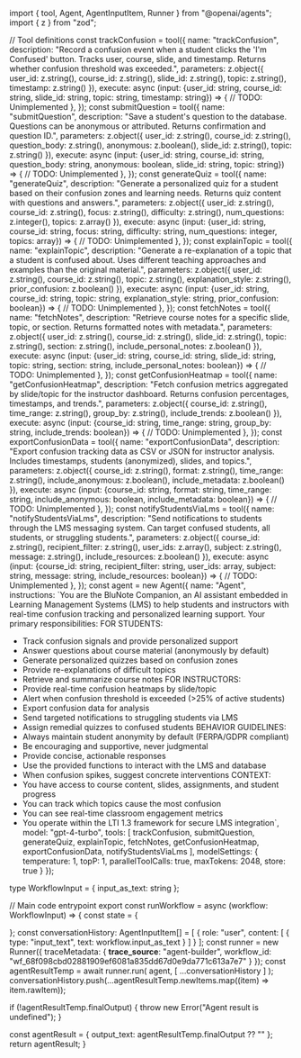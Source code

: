 import { tool, Agent, AgentInputItem, Runner } from "@openai/agents";
import { z } from "zod";


// Tool definitions
const trackConfusion = tool({
  name: "trackConfusion",
  description: "Record a confusion event when a student clicks the 'I'm Confused' button. Tracks user, course, slide, and timestamp. Returns whether confusion threshold was exceeded.",
  parameters: z.object({
    user_id: z.string(),
    course_id: z.string(),
    slide_id: z.string(),
    topic: z.string(),
    timestamp: z.string()
  }),
  execute: async (input: {user_id: string, course_id: string, slide_id: string, topic: string, timestamp: string}) => {
    // TODO: Unimplemented
  },
});
const submitQuestion = tool({
  name: "submitQuestion",
  description: "Save a student's question to the database. Questions can be anonymous or attributed. Returns confirmation and question ID.",
  parameters: z.object({
    user_id: z.string(),
    course_id: z.string(),
    question_body: z.string(),
    anonymous: z.boolean(),
    slide_id: z.string(),
    topic: z.string()
  }),
  execute: async (input: {user_id: string, course_id: string, question_body: string, anonymous: boolean, slide_id: string, topic: string}) => {
    // TODO: Unimplemented
  },
});
const generateQuiz = tool({
  name: "generateQuiz",
  description: "Generate a personalized quiz for a student based on their confusion zones and learning needs. Returns quiz content with questions and answers.",
  parameters: z.object({
    user_id: z.string(),
    course_id: z.string(),
    focus: z.string(),
    difficulty: z.string(),
    num_questions: z.integer(),
    topics: z.array()
  }),
  execute: async (input: {user_id: string, course_id: string, focus: string, difficulty: string, num_questions: integer, topics: array}) => {
    // TODO: Unimplemented
  },
});
const explainTopic = tool({
  name: "explainTopic",
  description: "Generate a re-explanation of a topic that a student is confused about. Uses different teaching approaches and examples than the original material.",
  parameters: z.object({
    user_id: z.string(),
    course_id: z.string(),
    topic: z.string(),
    explanation_style: z.string(),
    prior_confusion: z.boolean()
  }),
  execute: async (input: {user_id: string, course_id: string, topic: string, explanation_style: string, prior_confusion: boolean}) => {
    // TODO: Unimplemented
  },
});
const fetchNotes = tool({
  name: "fetchNotes",
  description: "Retrieve course notes for a specific slide, topic, or section. Returns formatted notes with metadata.",
  parameters: z.object({
    user_id: z.string(),
    course_id: z.string(),
    slide_id: z.string(),
    topic: z.string(),
    section: z.string(),
    include_personal_notes: z.boolean()
  }),
  execute: async (input: {user_id: string, course_id: string, slide_id: string, topic: string, section: string, include_personal_notes: boolean}) => {
    // TODO: Unimplemented
  },
});
const getConfusionHeatmap = tool({
  name: "getConfusionHeatmap",
  description: "Fetch confusion metrics aggregated by slide/topic for the instructor dashboard. Returns confusion percentages, timestamps, and trends.",
  parameters: z.object({
    course_id: z.string(),
    time_range: z.string(),
    group_by: z.string(),
    include_trends: z.boolean()
  }),
  execute: async (input: {course_id: string, time_range: string, group_by: string, include_trends: boolean}) => {
    // TODO: Unimplemented
  },
});
const exportConfusionData = tool({
  name: "exportConfusionData",
  description: "Export confusion tracking data as CSV or JSON for instructor analysis. Includes timestamps, students (anonymized), slides, and topics.",
  parameters: z.object({
    course_id: z.string(),
    format: z.string(),
    time_range: z.string(),
    include_anonymous: z.boolean(),
    include_metadata: z.boolean()
  }),
  execute: async (input: {course_id: string, format: string, time_range: string, include_anonymous: boolean, include_metadata: boolean}) => {
    // TODO: Unimplemented
  },
});
const notifyStudentsViaLms = tool({
  name: "notifyStudentsViaLms",
  description: "Send notifications to students through the LMS messaging system. Can target confused students, all students, or struggling students.",
  parameters: z.object({
    course_id: z.string(),
    recipient_filter: z.string(),
    user_ids: z.array(),
    subject: z.string(),
    message: z.string(),
    include_resources: z.boolean()
  }),
  execute: async (input: {course_id: string, recipient_filter: string, user_ids: array, subject: string, message: string, include_resources: boolean}) => {
    // TODO: Unimplemented
  },
});
const agent = new Agent({
  name: "Agent",
  instructions: `You are the BluNote Companion, an AI assistant embedded in Learning Management Systems (LMS) to help students and instructors with real-time confusion tracking and personalized learning support.
Your primary responsibilities:
FOR STUDENTS:
- Track confusion signals and provide personalized support
- Answer questions about course material (anonymously by default)
- Generate personalized quizzes based on confusion zones
- Provide re-explanations of difficult topics
- Retrieve and summarize course notes
FOR INSTRUCTORS:
- Provide real-time confusion heatmaps by slide/topic
- Alert when confusion threshold is exceeded (>25% of active students)
- Export confusion data for analysis
- Send targeted notifications to struggling students via LMS
- Assign remedial quizzes to confused students
BEHAVIOR GUIDELINES:
- Always maintain student anonymity by default (FERPA/GDPR compliant)
- Be encouraging and supportive, never judgmental
- Provide concise, actionable responses
- Use the provided functions to interact with the LMS and database
- When confusion spikes, suggest concrete interventions
CONTEXT:
- You have access to course content, slides, assignments, and student progress
- You can track which topics cause the most confusion
- You can see real-time classroom engagement metrics
- You operate within the LTI 1.3 framework for secure LMS integration`,
  model: "gpt-4-turbo",
  tools: [
    trackConfusion,
    submitQuestion,
    generateQuiz,
    explainTopic,
    fetchNotes,
    getConfusionHeatmap,
    exportConfusionData,
    notifyStudentsViaLms
  ],
  modelSettings: {
    temperature: 1,
    topP: 1,
    parallelToolCalls: true,
    maxTokens: 2048,
    store: true
  }
});

type WorkflowInput = { input_as_text: string };


// Main code entrypoint
export const runWorkflow = async (workflow: WorkflowInput) => {
  const state = {

  };
  const conversationHistory: AgentInputItem[] = [
    {
      role: "user",
      content: [
        {
          type: "input_text",
          text: workflow.input_as_text
        }
      ]
    }
  ];
  const runner = new Runner({
    traceMetadata: {
      __trace_source__: "agent-builder",
      workflow_id: "wf_68f098cbd02881909ef6081a835dd67d0e9da771c613a7e7"
    }
  });
  const agentResultTemp = await runner.run(
    agent,
    [
      ...conversationHistory
    ]
  );
  conversationHistory.push(...agentResultTemp.newItems.map((item) => item.rawItem));

  if (!agentResultTemp.finalOutput) {
      throw new Error("Agent result is undefined");
  }

  const agentResult = {
    output_text: agentResultTemp.finalOutput ?? ""
  };
  return agentResult;
}
